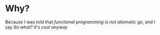 # Why?

Because I was told that *functional programming is not idiomatic go*, and I say *So what? It's cool anyway*
